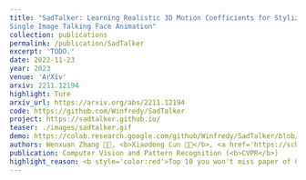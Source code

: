 ```yaml
---
title: "SadTalker: Learning Realistic 3D Motion Coefficients for Stylized Audio-Driven
Single Image Talking Face Animation"
collection: publications
permalink: /publication/SadTalker
excerpt: 'TODO.'
date: 2022-11-23
year: 2023
venue: 'ArXiv'
arxiv: 2211.12194
highlight: Ture
arxiv_url: https://arxiv.org/abs/2211.12194
code: https://github.com/Winfredy/SadTalker
project: https://sadtalker.github.io/
teaser: ./images/sadtalker.gif
demo: https://colab.research.google.com/github/Winfredy/SadTalker/blob/main/quick_demo.ipynb
authors: Wenxuan Zhang 🧑‍💻, <b>Xiaodong Cun 🧑‍💻</b>, <a href='https://scholar.google.com.tw/citations?user=h-3xd3EAAAAJ&hl=zh-TW'>Xuan Wang</a>, <a href='https://yzhang2016.github.io/yongnorriszhang.github.io/'>Yong Zhang</a>,  <a href="https://xishen0220.github.io/">Xi Shen</a>, Yu Guo, Ying Shan, Fei Wang
publication: Computer Vision and Pattern Recognition (<b>CVPR</b>)
highlight_reason: <b style='color:red'>Top 10 you won't miss paper of CVPR 2023 (<a href='https://medium.com/voxel51/cvpr-2023-survival-guide-504e965e1f8b'>voxel51.com</a>).</b> <br> <b style='color:red'> Top 10 Most Github Star CVPR paper (<a href='https://github.com/search?q=CVPR&type=repositories&s=stars&o=desc'>github.com</a>).</b>
---
```


<!-- This paper is about the number 3. The number 4 is left for future work. -->

<!-- [Download paper here](http://academicpages.github.io/files/paper3.pdf) -->
